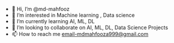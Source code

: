 - 👋 Hi, I’m @md-mahfooz
- 👀 I’m interested in Machine learning , Data science
- 🌱 I’m currently learning AI, ML, DL
- 💞️ I’m looking to collaborate on AI, ML, DL, Data Science Projects
- 📫 How to reach me email-mdmahfooza999@gmail.com

<!---
md-mahfooz/md-mahfooz is a ✨ special ✨ repository because its `README.md` (this file) appears on your GitHub profile.
You can click the Preview link to take a look at your changes.
--->
